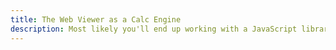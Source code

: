 ```yaml
---
title: The Web Viewer as a Calc Engine
description: Most likely you'll end up working with a JavaScript library. Let's review the common patterns.
---
```

